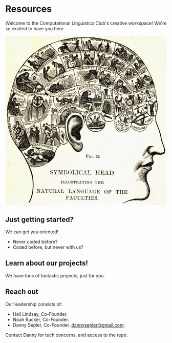 # Resources

Welcome to the Computational Linguistics Club's creative workspace! We're so excited to have you here.

![CompLing][top-image]

## Just getting started?

We can get you oriented!

- Never coded before?
- Coded before, but never with us?

## Learn about our projects!

We have tons of fantastic projects, just for you.

## Reach out

Our leadership consists of:

 - Hali Lindsay, Co-Founder.
 - Noah Rucker, Co-Founder.
 - Danny Sepler, Co-Founder. dannysepler@gmail.com.

Contact Danny for tech concerns, and access to the repo.


[top-image]: images/symbolic-head.jpg "Comp Ling"
